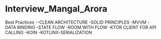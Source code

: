 # Interview_Mangal_Arora
 
Best Practices
  --CLEAN ARCHITECTURE
  -SOLID PRINCIPLES
-MVVM
-DATA BINDING
-STATE FLOW
-ROOM WITH FLOW
-KTOR CLIENT FOR API CALLING
-KOIN
-KOTLINX-SERIALIZATION

